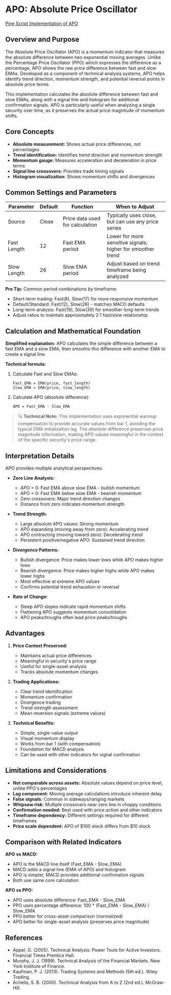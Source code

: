 # APO: Absolute Price Oscillator

[Pine Script Implementation of APO](https://github.com/mihakralj/pinescript/blob/main/indicators/momentum/apo.pine)

## Overview and Purpose

The Absolute Price Oscillator (APO) is a momentum indicator that measures the absolute difference between two exponential moving averages. Unlike the Percentage Price Oscillator (PPO) which expresses the difference as a percentage, APO shows the raw price difference between fast and slow EMAs. Developed as a component of technical analysis systems, APO helps identify trend direction, momentum strength, and potential reversal points in absolute price terms.

This implementation calculates the absolute difference between fast and slow EMAs, along with a signal line and histogram for additional confirmation signals. APO is particularly useful when analyzing a single security over time, as it preserves the actual price magnitude of momentum shifts.

## Core Concepts

* **Absolute measurement:** Shows actual price differences, not percentages
* **Trend identification:** Identifies trend direction and momentum strength
* **Momentum gauge:** Measures acceleration and deceleration in price terms
* **Signal line crossovers:** Provides trade timing signals
* **Histogram visualization:** Shows momentum shifts and divergences

## Common Settings and Parameters

| Parameter | Default | Function | When to Adjust |
|-----------|---------|----------|---------------|
| Source | Close | Price data used for calculation | Typically uses close, but can use any price series |
| Fast Length | 12 | Fast EMA period | Lower for more sensitive signals; higher for smoother trend |
| Slow Length | 26 | Slow EMA period | Adjust based on trend timeframe being analyzed |

**Pro Tip:** Common period combinations by timeframe:
- Short-term trading: Fast(8), Slow(17) for more responsive momentum
- Default/Standard: Fast(12), Slow(26) - matches MACD defaults
- Long-term analysis: Fast(19), Slow(39) for smoother long-term trends
- Adjust ratios to maintain approximately 2:1 fast/slow relationship

## Calculation and Mathematical Foundation

**Simplified explanation:**
APO calculates the simple difference between a fast EMA and a slow EMA, then smooths this difference with another EMA to create a signal line.

**Technical formula:**

1. Calculate Fast and Slow EMAs:
   ```
   Fast_EMA = EMA(price, fast_length)
   Slow_EMA = EMA(price, slow_length)
   ```

2. Calculate APO (absolute difference):
   ```
   APO = Fast_EMA - Slow_EMA
   ```

> 🔍 **Technical Note:** This implementation uses exponential warmup compensation to provide accurate values from bar 1, avoiding the typical EMA initialization lag. The absolute difference preserves price magnitude information, making APO values meaningful in the context of the specific security's price range.

## Interpretation Details

APO provides multiple analytical perspectives:

* **Zero Line Analysis:**
  - APO > 0: Fast EMA above slow EMA - bullish momentum
  - APO < 0: Fast EMA below slow EMA - bearish momentum
  - Zero crossovers: Major trend direction changes
  - Distance from zero indicates momentum strength

* **Trend Strength:**
  - Large absolute APO values: Strong momentum
  - APO expanding (moving away from zero): Accelerating trend
  - APO contracting (moving toward zero): Decelerating trend
  - Persistent positive/negative APO: Sustained trend direction

* **Divergence Patterns:**
  - Bullish divergence: Price makes lower lows while APO makes higher lows
  - Bearish divergence: Price makes higher highs while APO makes lower highs
  - Most effective at extreme APO values
  - Confirms potential trend exhaustion or reversal

* **Rate of Change:**
  - Steep APO slopes indicate rapid momentum shifts
  - Flattening APO suggests momentum consolidation
  - APO peaks/troughs often lead price peaks/troughs

## Advantages

1. **Price Context Preserved:**
   - Maintains actual price differences
   - Meaningful in security's price range
   - Useful for single-asset analysis
   - Tracks absolute momentum changes

2. **Trading Applications:**
   - Clear trend identification
   - Momentum confirmation
   - Divergence trading
   - Trend strength assessment
   - Mean reversion signals (extreme values)

3. **Technical Benefits:**
   - Simple, single-value output
   - Visual momentum display
   - Works from bar 1 (with compensation)
   - Foundation for MACD analysis
   - Can be used with other indicators for signal confirmation

## Limitations and Considerations

* **Not comparable across assets:** Absolute values depend on price level, unlike PPO's percentages
* **Lag component:** Moving average calculations introduce inherent delay
* **False signals:** Common in sideways/ranging markets
* **Whipsaw risk:** Multiple crossovers near zero line in choppy conditions
* **Confirmation needed:** Best used with price action and other indicators
* **Timeframe dependency:** Different settings required for different timeframes
* **Price scale dependent:** APO of $100 stock differs from $10 stock

## Comparison with Related Indicators

**APO vs MACD:**
- APO is the MACD line itself (Fast_EMA - Slow_EMA)
- MACD adds a signal line (EMA of APO) and histogram
- APO is simpler, MACD provides additional confirmation signals
- Both use same core calculation

**APO vs PPO:**
- APO uses absolute difference: Fast_EMA - Slow_EMA
- PPO uses percentage difference: 100 * (Fast_EMA - Slow_EMA) / Slow_EMA
- PPO better for cross-asset comparison (normalized)
- APO better for single-asset analysis (preserves price magnitude)

## References

* Appel, G. (2005). Technical Analysis: Power Tools for Active Investors. Financial Times Prentice Hall.
* Murphy, J. J. (1999). Technical Analysis of the Financial Markets. New York Institute of Finance.
* Kaufman, P. J. (2013). Trading Systems and Methods (5th ed.). Wiley Trading.
* Achelis, S. B. (2000). Technical Analysis from A to Z (2nd ed.). McGraw-Hill.
